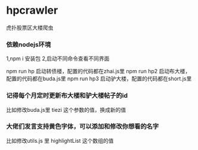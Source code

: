 # hpcrawler
虎扑股票区大楼爬虫

### 依赖nodejs环境 
1,npm i 安装包 
2,启动不同命令查看不同界面

npm run hp 启动转债楼，配置的代码都在zhai.js里
npm run hp2 启动布大楼，配置的代码都在buda.js里
npm run hp3 启动驴大楼，配置的代码都在short.js里

### 记得每个月定时更新布大楼和驴大楼帖子的id
比如修改buda.js里 tiezi 这个参数的值，换成新的值

### 大佬们发言支持黄色字体，可以添加和修改你想看的名字
比如修改utils.js 里 highlightList 这个数组的值